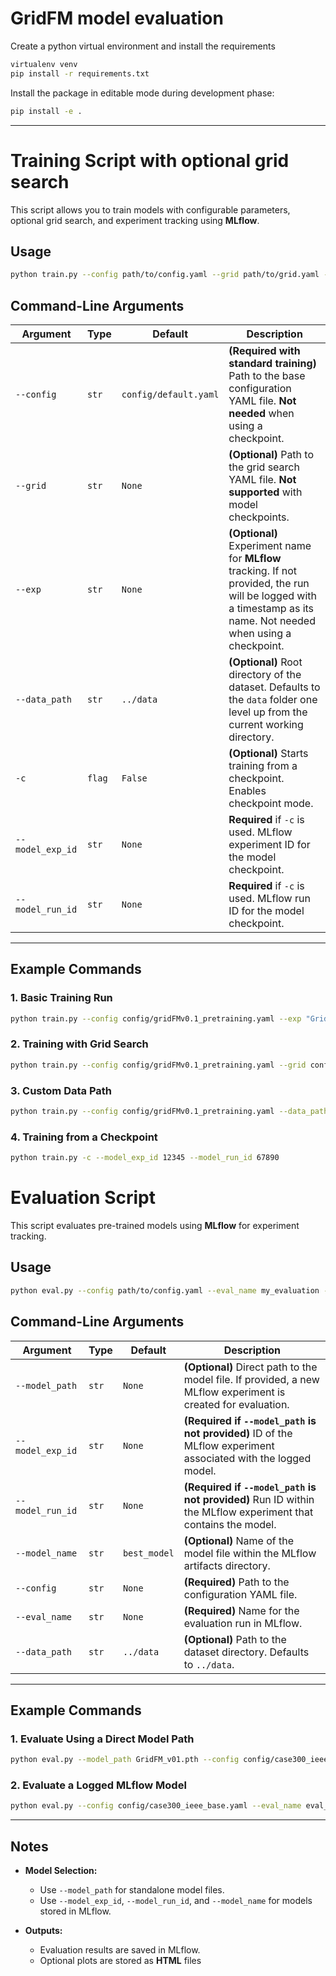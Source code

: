 # GridFM model evaluation

Create a python virtual environment and install the requirements
```bash
virtualenv venv
pip install -r requirements.txt
```

Install the package in editable mode during development phase:

```bash
pip install -e .
```


---

# Training Script with optional grid search

This script allows you to train models with configurable parameters, optional grid search, and experiment tracking using **MLflow**.

## Usage

```bash
python train.py --config path/to/config.yaml --grid path/to/grid.yaml --exp my_experiment --data_path /path/to/data
```

## Command-Line Arguments

| Argument          | Type   | Default                  | Description                                                         |
|-------------------|--------|--------------------------|---------------------------------------------------------------------|
| `--config`        | `str`  | `config/default.yaml`    | **(Required with standard training)** Path to the base configuration YAML file. **Not needed** when using a checkpoint. |
| `--grid`          | `str`  | `None`                   | **(Optional)** Path to the grid search YAML file. **Not supported** with model checkpoints. |
| `--exp`           | `str`  | `None`                   | **(Optional)** Experiment name for **MLflow** tracking. If not provided, the run will be logged with a timestamp as its name. Not needed when using a checkpoint. |
| `--data_path`     | `str`  | `../data`                | **(Optional)** Root directory of the dataset. Defaults to the `data` folder one level up from the current working directory. |
| `-c`              | `flag` | `False`                  | **(Optional)** Starts training from a checkpoint. Enables checkpoint mode. |
| `--model_exp_id`  | `str`  | `None`                   | **Required** if `-c` is used. MLflow experiment ID for the model checkpoint.  |
| `--model_run_id`  | `str`  | `None`                   |  **Required** if `-c` is used. MLflow run ID for the model checkpoint. |

---

## Example Commands

### **1. Basic Training Run**
```bash
python train.py --config config/gridFMv0.1_pretraining.yaml --exp "GridFMv0.1_pretraining"
```

### **2. Training with Grid Search**
```bash
python train.py --config config/gridFMv0.1_pretraining.yaml --grid config/grid_search_baseline.yaml
```

### **3. Custom Data Path**
```bash
python train.py --config config/gridFMv0.1_pretraining.yaml --data_path /dccstor/gridfm/PowerGraph
```

### **4. Training from a Checkpoint**
```bash
python train.py -c --model_exp_id 12345 --model_run_id 67890
```



# Evaluation Script

This script evaluates pre-trained models using **MLflow** for experiment tracking.

## Usage

```bash
python eval.py --config path/to/config.yaml --eval_name my_evaluation --model_exp_id my_MLflow_experiment_id --model_run_id my_MLflow_run_id --model_name model_name_in_MLflow
```

## Command-Line Arguments

| Argument          | Type   | Default                  | Description                                                                                                                     |
|-------------------|--------|--------------------------|---------------------------------------------------------------------------------------------------------------------------------|
| `--model_path`    | `str`  | `None`                   | **(Optional)** Direct path to the model file. If provided, a new MLflow experiment is created for evaluation.                   |
| `--model_exp_id`  | `str`  | `None`                   | **(Required if `--model_path` is not provided)** ID of the MLflow experiment associated with the logged model.                  |
| `--model_run_id`  | `str`  | `None`                   | **(Required if `--model_path` is not provided)** Run ID within the MLflow experiment that contains the model.                   |
| `--model_name`    | `str`  | `best_model`             | **(Optional)** Name of the model file within the MLflow artifacts directory.                                                     |
| `--config`        | `str`  | `None`                   | **(Required)** Path to the configuration YAML file.                                                                              |
| `--eval_name`     | `str`  | `None`                   | **(Required)** Name for the evaluation run in MLflow.                                                                            |
| `--data_path`     | `str`  | `../data`                | **(Optional)** Path to the dataset directory. Defaults to `../data`.                                                             |

---

## Example Commands

### **1. Evaluate Using a Direct Model Path**
```bash
python eval.py --model_path GridFM_v01.pth --config config/case300_ieee_base.yaml --eval_name eval_case300
```

### **2. Evaluate a Logged MLflow Model**
```bash
python eval.py --config config/case300_ieee_base.yaml --eval_name eval_case300 --model_exp_id 1 --model_run_id abcdef123456 --model_name best_model
```

---

## Notes

- **Model Selection:**
  - Use `--model_path` for standalone model files.
  - Use `--model_exp_id`, `--model_run_id`, and `--model_name` for models stored in MLflow.

- **Outputs:**
  - Evaluation results are saved in MLflow.
  - Optional plots are stored as **HTML** files


